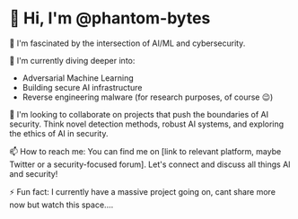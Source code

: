 # 👋 Hi, I'm @phantom-bytes 

🧠 I'm fascinated by the intersection of AI/ML and cybersecurity.  

🌱 I'm currently diving deeper into:
  * Adversarial Machine Learning 
  * Building secure AI infrastructure 
  * Reverse engineering malware (for research purposes, of course 😉)

🤝 I'm looking to collaborate on projects that push the boundaries of AI security.  Think novel detection methods, robust AI systems, and exploring the ethics of AI in security.

📫 How to reach me: You can find me on [link to relevant platform, maybe Twitter or a security-focused forum].  Let's connect and discuss all things AI and security!

⚡ Fun fact: I currently have a massive project going on, cant share more now but watch this space.... 

<!---
Phantom-Bytes/Phantom-Bytes is a ✨ special ✨ repository because its `README.md` (this file) appears on your GitHub profile.
You can click the Preview link to take a look at your changes.
--->
